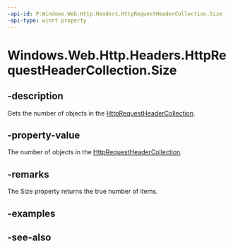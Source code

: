 ```yaml
---
-api-id: P:Windows.Web.Http.Headers.HttpRequestHeaderCollection.Size
-api-type: winrt property
---
```


<!-- Property syntax
public uint Size { get; }
-->

# Windows.Web.Http.Headers.HttpRequestHeaderCollection.Size

## -description
Gets the number of objects in the [HttpRequestHeaderCollection](httprequestheadercollection.md).

## -property-value
The number of objects in the [HttpRequestHeaderCollection](httprequestheadercollection.md).

## -remarks
The Size property returns the true number of items.

## -examples

## -see-also

